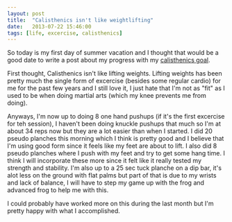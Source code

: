 ```yaml
---
layout: post
title:  "Calisthenics isn't like weightlifting"
date:   2013-07-22 15:46:00
tags: [life, excercise, calisthenics]
---
```


So today is my first day of summer vacation and I thought that would be a good date to write a post about my progress with my [calisthenics goal](/blog/first-day-of-calisthenics).

First thought, Calisthenics isn't like lifting weights. Lifting weights has been pretty much the single form of excercise (besides some regular cardio) for me for the past few years and I still love it, I just hate that I'm not as "fit" as I used to be when doing martial arts (which my knee prevents me from doing).

Anyways, I'm now up to doing 8 one hand pushups (if it's the first excercise for teh session), I haven't been doing knuckle pushups that much so I'm at about 34 reps now but they are a lot easier than when I started. I did 20 pseudo planches this morning which I think is pretty good and I believe that I'm using good form since it feels like my feet are about to lift. I also did 8 pseudo planches where I push with my feet and try to get some hang time. I think I will incorporate these more since it felt like it really tested my strength and stability. I'm also up to a 25 sec tuck planche on a dip bar, it's alot less on the ground with flat palms but part of that is due to my wrists and lack of balance, I will have to step my game up with the frog and advanced frog to help me with this.

I could probably have worked more on this during the last month but I'm pretty happy with what I accomplished.
